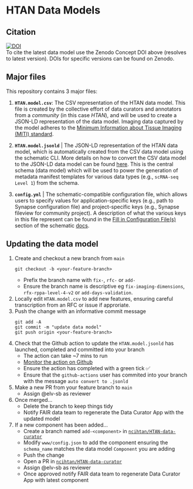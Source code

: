 # HTAN Data Models


## Citation
[![DOI](https://zenodo.org/badge/DOI/10.5281/zenodo.7838214.svg)](https://doi.org/10.5281/zenodo.7838214)  
To cite the latest data model use the Zenodo Concept DOI above (resolves to latest version).
DOIs for specific versions can be found on Zenodo.


## Major files

This repository contains 3 major files:

1. **`HTAN.model.csv`**: The CSV representation of the HTAN data model. This file is created by the collective effort of data curators and annotators from a *community* (in this case *HTAN*), and will be used to create a JSON-LD representation of the data model. Imaging data captured by the model adheres to the [Minimum Information about Tissue Imaging (MITI) standard](https://www.miti-consortium.org/).

2. **`HTAN.model.jsonld`** | The JSON-LD representation of the HTAN data model, which is automatically created from the CSV data model using the schematic CLI. More details on how to convert the CSV data model to the JSON-LD data model can be found [here](https://sage-schematic.readthedocs.io/en/develop/cli_reference.html#schematic-schema-convert). This is the central schema (data model) which will be used to power the generation of metadata manifest templates for various data types (e.g., `scRNA-seq Level 1`) from the schema.

3. **`config.yml`** | The schematic-compatible configuration file, which allows users to specify values for application-specific keys (e.g., path to Synapse configuration file) and project-specific keys (e.g., Synapse fileview for community project). A description of what the various keys in this file represent can be found in the [Fill in Configuration File(s)](https://sage-schematic.readthedocs.io/en/develop/README.html#fill-in-configuration-file-s) section of the schematic [docs](https://sage-schematic.readthedocs.io/en/develop/index.html).

## Updating the data model

1. Create and checkout a new branch from `main`
     ```
    git checkout -b <your-feature-branch>
    ```
    - Prefix the branch name with `fix-`, `rfc-` or `add-`
    - Ensure the branch name is descriptive eg `fix-imaging-dimensions`, `rfx-rppa-level-4-v2` or `add-days-validation`.
3. Locally edit `HTAN.model.csv` to add new features, ensuring careful transcription from an RFC or issue if approriate.
4. Push the change with an informative commit message
    ```
    git add -A
    git commit -m "update data model"
    git push origin <your-feature-branch>
    ```
5. Check that the Github action to update the `HTAN.model.jsonld` has launched, completed and committed into your branch
    - The action can take ~7 mins to run
    - [Monitor the action on Github](https://github.com/ncihtan/data-models/actions)
    - Ensure the action has completed with a green tick ✅
    - Ensure that the `github-actions` user has commited into your branch with the message `auto convert to .jsonld`
6.  Make a new PR from your feature branch to `main`
    - Assign @elv-sb as reviewer
7. Once merged...
    - Delete the branch to keep things tidy
    - Notify FAIR data team to regenerate the Data Curator App with the updated model
9. If a new component has been added...
    - Create a branch named `add-<component>` in [`ncihtan/HTAN-data-curator`](https://github.com/ncihtan/HTAN-data-curator)
    - Modify `www/config.json` to add the component ensuring the `schema_name` matches the data model `Component` you are adding
    - Push the change
    - Open a PR in [`ncihtan/HTAN-data-curator`](https://github.com/ncihtan/HTAN-data-curator)
    - Assign @elv-sb as reviewer
    - Once approved notify FAIR data team to regenerate Data Curator App with latest component

